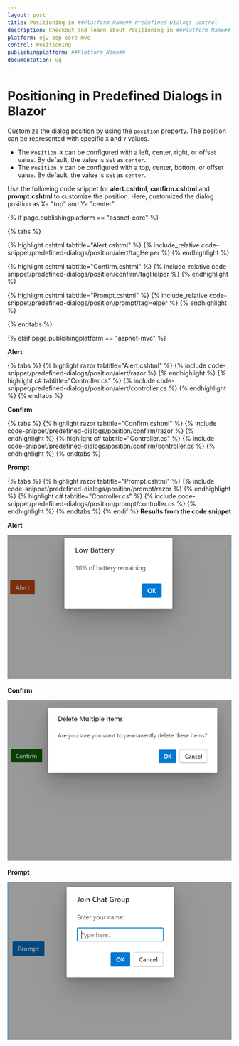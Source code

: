 ```yaml
---
layout: post
title: Positioning in ##Platform_Name## Predefined Dialogs Control
description: Checkout and learn about Positioning in ##Platform_Name## Predefined Dialogs of Syncfusion Essential JS 2 and more details.
platform: ej2-asp-core-mvc
control: Positioning
publishingplatform: ##Platform_Name##
documentation: ug
---
```


# Positioning in Predefined Dialogs in Blazor

Customize the dialog position by using the `position` property. The position can be represented with specific `X` and `Y` values.

* The `Position.X` can be configured with a left, center, right, or offset value. By default, the value is set as `center`.
* The `Position.Y` can be configured with a top, center, bottom, or offset value. By default, the value is set as `center`.

Use the following code snippet for **alert.cshtml**, **confirm.cshtml** and **prompt.cshtml** to customize the position. Here, customized the dialog position as X= "top" and Y= "center".

{% if page.publishingplatform == "aspnet-core" %}

{% tabs %}

{% highlight cshtml tabtitle="Alert.cshtml" %}
{% include_relative code-snippet/predefined-dialogs/position/alert/tagHelper %}
{% endhighlight %}

{% highlight cshtml tabtitle="Confirm.cshtml" %}
{% include_relative code-snippet/predefined-dialogs/position/confirm/tagHelper %}
{% endhighlight %}

{% highlight cshtml tabtitle="Prompt.cshtml" %}
{% include_relative code-snippet/predefined-dialogs/position/prompt/tagHelper %}
{% endhighlight %}

{% endtabs %}

{% elsif page.publishingplatform == "aspnet-mvc" %}

**Alert**

{% tabs %}
{% highlight razor tabtitle="Alert.cshtml" %}
{% include code-snippet/predefined-dialogs/position/alert/razor %}
{% endhighlight %}
{% highlight c# tabtitle="Controller.cs" %}
{% include code-snippet/predefined-dialogs/position/alert/controller.cs %}
{% endhighlight %}
{% endtabs %}

**Confirm**

{% tabs %}
{% highlight razor tabtitle="Confirm.cshtml" %}
{% include code-snippet/predefined-dialogs/position/confirm/razor %}
{% endhighlight %}
{% highlight c# tabtitle="Controller.cs" %}
{% include code-snippet/predefined-dialogs/position/confirm/controller.cs %}
{% endhighlight %}
{% endtabs %}

**Prompt**

{% tabs %}
{% highlight razor tabtitle="Prompt.cshtml" %}
{% include code-snippet/predefined-dialogs/position/prompt/razor %}
{% endhighlight %}
{% highlight c# tabtitle="Controller.cs" %}
{% include code-snippet/predefined-dialogs/position/prompt/controller.cs %}
{% endhighlight %}
{% endtabs %}
{% endif %}
**Results from the code snippet**

**Alert**

![Alert position Dialog](../images/alert-position.png)

**Confirm**

![Confirm position Dialog](../images/confirm-position.png)

**Prompt**

![Prompt position Dialog](../images/prompt-position.png)
